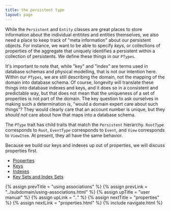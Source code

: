 ```yaml
---
title: the persistent type
layout: page
---
```


While the `Persistent` and `Entity` classes are great places to store
information about the individual entitites and entities themselves, we
also need a place to keep track of "meta information" about our
persistent objects. For instance, we want to be able to specify
_keys_, or collections of properties of the aggregate that uniquely
identifies a persistent within a collection of persistents. We define
these things in our `PTypes`.

It's important to note that, while "key" and "index" are terms used in
database schemas and physical modelling, that is not our intention
here. Within our `PTypes`, we are still describing the domain, not
the mapping of the domain into database schema. Of course, longevity
will translate these things into database indexes and keys, and it
does so in a consistent and predictable way, but that does not mean
that the uniqueness of a set of properties is not part of the
domain. The key question to ask ourselves in making such a
determination is, "would a domain expert care about such things"?
They would clearly care that an account number is unique, but they
_should not_ care about how that maps into a database schema.

The `PType` trait has child traits that match the `Persistent`
hierarchy. `RootType` corresponds to `Root`, `EventType` corresponds
to `Event`, and `View` corresponds to `ViewItem`. At present, they all
have the same behavior.

Because we build our keys and indexes up out of properties, we will
discuss properties first.

- [Properties](properties.html)
- [Keys](keys.html)
- [Indexes](indexes.html)
- [Key Sets and Index Sets](key-sets-and-index-sets.html)

{% assign prevTitle = "using associations" %}
{% assign prevLink = "../subdomain/using-associations.html" %}
{% assign upTitle = "user manual" %}
{% assign upLink = ".." %}
{% assign nextTitle = "properties" %}
{% assign nextLink = "properties.html" %}
{% include navigate.html %}

